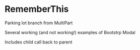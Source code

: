# RememberThis
Parking lot branch from MultiPart

Several working (and not working!) examples of Bootstrp Modal

Includes child call back to parent
